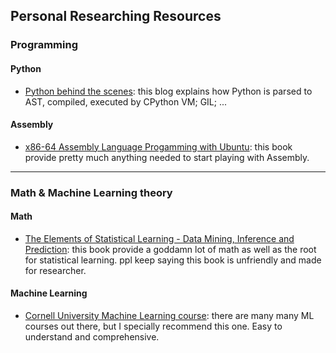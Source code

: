## Personal Researching Resources

### Programming
#### Python
- [Python behind the scenes](https://tenthousandmeters.com/tag/python-behind-the-scenes/): this blog explains how Python is parsed to AST, compiled, executed by CPython VM; GIL; ...

#### Assembly
- [x86-64 Assembly Language Progamming with Ubuntu](https://drive.google.com/file/d/1rHOWtDlSdDoolJMKbo9NDrBbDtHn6RrA/view?usp=sharing): this book provide pretty much anything needed to start playing with Assembly.
---
### Math & Machine Learning theory
#### Math
- [The Elements of Statistical Learning - Data Mining, Inference and Prediction](https://drive.google.com/file/d/1N0eladi8ZnDLgPw_kN_fVJ-SEFogf24T/view?usp=sharing): this book provide a goddamn lot of math as well as the root for statistical learning. ppl keep saying this book is unfriendly and made for researcher.

#### Machine Learning
- [Cornell University Machine Learning course](https://www.cs.cornell.edu/courses/cs4780/2018fa/lectures/): there are many many ML courses out there, but I specially recommend this one. Easy to understand and comprehensive.